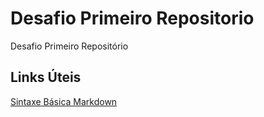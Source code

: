 # Desafio Primeiro Repositorio
Desafio Primeiro Repositório
## Links Úteis
[Sintaxe Básica Markdown](https://www.markdownguide.org/basic-syntax/)
